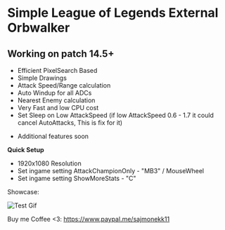 # Simple League of Legends External Orbwalker
## Working on patch 14.5+

- Efficient PixelSearch Based
- Simple Drawings
- Attack Speed/Range calculation
- Auto Windup for all ADCs
- Nearest Enemy calculation
- Very Fast and low CPU cost
- Set Sleep on Low AttackSpeed (if low AttackSpeed 0.6 - 1.7 it could cancel AutoAttacks, This is fix for it)
+ Additional features soon

**Quick Setup**
- 1920x1080 Resolution
- Set ingame setting AttackChampionOnly - "MB3" / MouseWheel
- Set ingame setting ShowMoreStats - "C"

Showcase:

![Test Gif](https://github.com/sajmonekk191/MagicOrbwalker/blob/main/test.gif)


Buy me Coffee <3: https://www.paypal.me/sajmonekk11
